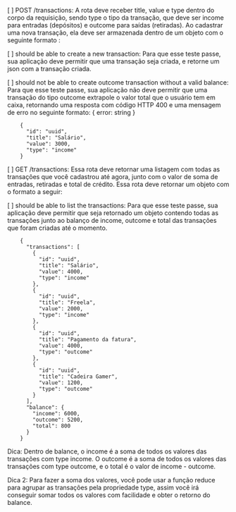 
[ ] POST /transactions: A rota deve receber title, value e type dentro do corpo da requisição, sendo type o tipo da transação, que deve ser income para entradas (depósitos) e outcome para saídas (retiradas). Ao cadastrar uma nova transação, ela deve ser armazenada dentro de um objeto com o seguinte formato :

[ ] should be able to create a new transaction: Para que esse teste passe, sua aplicação deve permitir que uma transação seja criada, e retorne um json com a transação criada.

[ ] should not be able to create outcome transaction without a valid balance: Para que esse teste passe, sua aplicação não deve permitir que uma transação do tipo outcome extrapole o valor total que o usuário tem em caixa, retornando uma resposta com código HTTP 400 e uma mensagem de erro no seguinte formato: { error: string }

        {
          "id": "uuid",
          "title": "Salário",
          "value": 3000,
          "type": "income"
        }

[ ] GET /transactions: Essa rota deve retornar uma listagem com todas as transações que você cadastrou até agora, junto com o valor de soma de entradas, retiradas e total de crédito. Essa rota deve retornar um objeto com o formato a seguir:

[ ] should be able to list the transactions: Para que esse teste passe, sua aplicação deve permitir que seja retornado um objeto contendo todas as transações junto ao balanço de income, outcome e total das transações que foram criadas até o momento.

        {
          "transactions": [
            {
              "id": "uuid",
              "title": "Salário",
              "value": 4000,
              "type": "income"
            },
            {
              "id": "uuid",
              "title": "Freela",
              "value": 2000,
              "type": "income"
            },
            {
              "id": "uuid",
              "title": "Pagamento da fatura",
              "value": 4000,
              "type": "outcome"
            },
            {
              "id": "uuid",
              "title": "Cadeira Gamer",
              "value": 1200,
              "type": "outcome"
            }
          ],
          "balance": {
            "income": 6000,
            "outcome": 5200,
            "total": 800
          }
        }

Dica: Dentro de balance, o income é a soma de todos os valores das transações com type income. O outcome é a soma de todos os valores das transações com type outcome, e o total é o valor de income - outcome.

Dica 2: Para fazer a soma dos valores, você pode usar a função reduce para agrupar as transações pela propriedade type, assim você irá conseguir somar todos os valores com facilidade e obter o retorno do balance.
